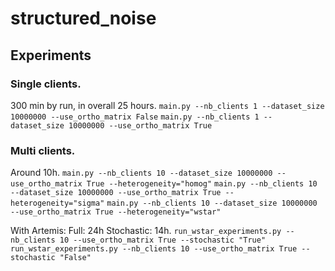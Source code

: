 
# structured_noise

## Experiments

### Single clients.
300 min by run, in overall 25 hours.
```main.py --nb_clients 1 --dataset_size 10000000 --use_ortho_matrix False```
```main.py --nb_clients 1 --dataset_size 10000000 --use_ortho_matrix True```

### Multi clients.
Around 10h.
```main.py --nb_clients 10 --dataset_size 10000000 --use_ortho_matrix True --heterogeneity="homog"```
```main.py --nb_clients 10 --dataset_size 10000000 --use_ortho_matrix True --heterogeneity="sigma"```
```main.py --nb_clients 10 --dataset_size 10000000 --use_ortho_matrix True --heterogeneity="wstar"```

With Artemis:
Full: 24h
Stochastic: 14h.
```run_wstar_experiments.py --nb_clients 10 --use_ortho_matrix True --stochastic "True"```
```run_wstar_experiments.py --nb_clients 10 --use_ortho_matrix True --stochastic "False"```
